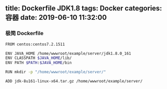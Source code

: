 title: Dockerfile JDK1.8
tags: Docker
categories: 容器
date: 2019-06-10 11:32:00
---

### 极简 Dockerfile
```bash
FROM centos:centos7.2.1511 

ENV JAVA_HOME /home/wwwroot/example/server/jdk1.8.0_161
ENV CLASSPATH $JAVA_HOME/lib/ 
ENV PATH $PATH:$JAVA_HOME/bin

RUN mkdir -p "/home/wwwroot/example/server/" 

ADD jdk-8u161-linux-x64.tar.gz /home/wwwroot/example/server/
```